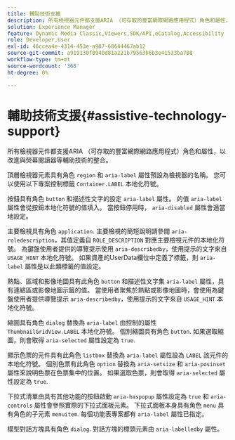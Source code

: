 ```yaml
---
title: 輔助技術支援
description: 所有檢視器元件都支援ARIA （可存取的豐富網際網路應用程式）角色和屬性，以改進與熒幕閱讀器等輔助技術的整合。
solution: Experience Manager
feature: Dynamic Media Classic,Viewers,SDK/API,eCatalog,Accessibility
role: Developer,User
exl-id: 46ccea4e-4314-453e-a987-68644467ab12
source-git-commit: a919130f0940d81a221b79563b6b3e41533ba788
workflow-type: tm+mt
source-wordcount: '365'
ht-degree: 0%

---
```


# 輔助技術支援{#assistive-technology-support}

所有檢視器元件都支援ARIA （可存取的豐富網際網路應用程式）角色和屬性，以改進與熒幕閱讀器等輔助技術的整合。

頂層檢視器元素具有角色 `region` 和 `aria-label` 屬性預設為檢視器的名稱。 您可以使用以下專案控制標籤 `Container.LABEL` 本地化符號。

按鈕具有角色 `button` 和描述性文字的設定 `aria-label` 屬性。 的值 `aria-label` 屬性會從按鈕本地化符號的值填入。 當按鈕停用時， `aria-disabled` 屬性會適當地設定。

主要檢視具有角色 `application`. 主要檢視的簡短說明請參閱 `aria-roledescription`，其值定義自 `ROLE_DESCRIPTION` 對應主要檢視元件的本地化符號。 為鍵盤使用者提供的導覽提示使用 `aria-describedby`，使用提示的文字來自 `USAGE_HINT` 本地化符號。 如果資產的UserData欄位中定義了標籤，則 `aria-label` 屬性是以此類標籤的值設定。

熱點、區域和影像地圖具有此角色 `button` 和描述性文字集 `aria-label` 屬性，具有連結區或影像地圖示籤的值。 當使用者聚焦於熱點或影像地圖時，會使用為鍵盤使用者提供導覽提示 `aria-describedby`，使用提示的文字來自 `USAGE_HINT` 本地化符號。

縮圖具有角色 `dialog` 替換為 `aria-label` 由控制的屬性 `ThumbnailGridView.LABEL` 本地化符號。 個別縮圖具有角色 `button`. 如果選取縮圖，則會取得 `aria-selected` 屬性設定為 `true`.

顯示色票的元件具有此角色 `listbox` 替換為 `aria-label` 屬性設為 `LABEL` 該元件的本地化符號。 個別色票有此角色 `option` 替換為 `aria-setsize` 和 `aria-posinset` 屬性來說明色票在色票集中的位置。 如果選取色票，則會取得 `aria-selected` 屬性設定為 `true`.

下拉式清單由具有其他功能的按鈕啟動 `aria-haspopup` 屬性設定為 `true` 和 `aria-controls` 屬性會參照實際的下拉式面板元素。 下拉式面板本身具有角色 `menu` 具有角色的子元素 `menuitem`. 每個功能表專案都有 `aria-label` 屬性已指定。

模型對話方塊具有角色 `dialog`. 對話方塊的標頭元素由 `aria-labelledby` 屬性。

